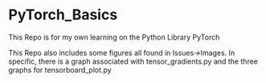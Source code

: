 # PyTorch_Basics


This Repo is for my own learning on the Python Library PyTorch

This Repo also includes some figures all found in Issues->Images. In specific, there is a graph associated with tensor_gradients.py and the three graphs for tensorboard_plot.py
